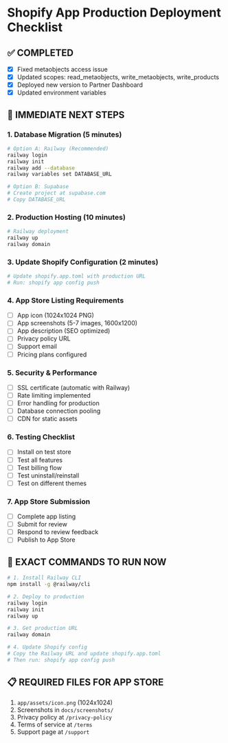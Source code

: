 # Shopify App Production Deployment Checklist

## ✅ COMPLETED
- [x] Fixed metaobjects access issue
- [x] Updated scopes: read_metaobjects, write_metaobjects, write_products
- [x] Deployed new version to Partner Dashboard
- [x] Updated environment variables

## 🚀 IMMEDIATE NEXT STEPS

### 1. Database Migration (5 minutes)
```bash
# Option A: Railway (Recommended)
railway login
railway init
railway add --database
railway variables set DATABASE_URL

# Option B: Supabase
# Create project at supabase.com
# Copy DATABASE_URL
```

### 2. Production Hosting (10 minutes)
```bash
# Railway deployment
railway up
railway domain
```

### 3. Update Shopify Configuration (2 minutes)
```bash
# Update shopify.app.toml with production URL
# Run: shopify app config push
```

### 4. App Store Listing Requirements
- [ ] App icon (1024x1024 PNG)
- [ ] App screenshots (5-7 images, 1600x1200)
- [ ] App description (SEO optimized)
- [ ] Privacy policy URL
- [ ] Support email
- [ ] Pricing plans configured

### 5. Security & Performance
- [ ] SSL certificate (automatic with Railway)
- [ ] Rate limiting implemented
- [ ] Error handling for production
- [ ] Database connection pooling
- [ ] CDN for static assets

### 6. Testing Checklist
- [ ] Install on test store
- [ ] Test all features
- [ ] Test billing flow
- [ ] Test uninstall/reinstall
- [ ] Test on different themes

### 7. App Store Submission
- [ ] Complete app listing
- [ ] Submit for review
- [ ] Respond to review feedback
- [ ] Publish to App Store

## 🎯 EXACT COMMANDS TO RUN NOW

```bash
# 1. Install Railway CLI
npm install -g @railway/cli

# 2. Deploy to production
railway login
railway init
railway up

# 3. Get production URL
railway domain

# 4. Update Shopify config
# Copy the Railway URL and update shopify.app.toml
# Then run: shopify app config push
```

## 📋 REQUIRED FILES FOR APP STORE
1. `app/assets/icon.png` (1024x1024)
2. Screenshots in `docs/screenshots/`
3. Privacy policy at `/privacy-policy`
4. Terms of service at `/terms`
5. Support page at `/support`

